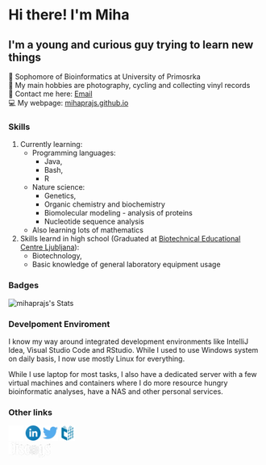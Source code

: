 Hi there! I'm Miha
=================================================================

I'm a young and curious guy trying to learn new things
-----------------------------------------------------------------

🏫 Sophomore of Bioinformatics at University of Primosrka <br>
🏓 My main hobbies are photography, cycling and collecting vinyl records <br>
📧 Contact me here: [Email](mailto:rvkrexzat@mozmail.com) <br>
💻 My webpage: <a href="https://mihaprajs.github.io">mihaprajs.github.io</a>

### Skills
1. Currently learning:
    * Programming languages:
      - Java,
      - Bash,
      - R
    * Nature science:
      - Genetics,
      - Organic chemistry and biochemistry
      - Biomolecular modeling - analysis of proteins
      - Nucleotide sequence analysis
    * Also learning lots of mathematics
2. Skills learnd in high school (Graduated at [Biotechnical Educational Centre Ljubljana](https://www.bic-lj.si/biotechnical-educational-centre-ljubljana)):
    * Biotechnology,
    * Basic knowledge of general laboratory equipment usage

### Badges
![mihaprajs's Stats](https://github-readme-stats.vercel.app/api?username=mihaprajs&theme=dracula&show_icons=true&hide_border=true&count_private=true)

### Develpoment Enviroment
I know my way around integrated development environments like IntelliJ Idea, Visual Studio Code and RStudio.
While I used to use Windows system on daily basis, I now use mostly Linux for everything.

While I use laptop for most tasks, I also have a dedicated server with a few virtual machines and containers where I do
more resource hungry bioinformatic analyses, have a NAS and other personal services.

### Other links
<p>
  <a href="https://github.com/mihaprajs?tab=repositories"><img src="./Styles/GithubLogo.png" height="30" alt="Github portfolio"></a>
  <a href="https://www.linkedin.com/in/mihaprajs"><img src="./Styles/LinkedinLogo.png" height="30" alt="LinkdIn"></a>
  <a href="https://www.twitter.com/mihaprajs"><img src="./Styles/TwitterLogo.png" height="30" alt="X.com"></a>
  <a href="https://plus.cobiss.net/cobiss/si/en/bib/search/expert?c=ar%3D321992035&db=cobib&mat=allmaterials"><img src="./Styles/CobissPlusLogo.png" height="30" alt="Cobiss+"></a><br>
  <a href="https://www.discogs.com/user/mikael2603/collection"><img src="./Styles/DiscogsLogo.png" height="30" alt="Discogs"></a>
</p>

<!--
**mihaprajs/mihaprajs** is a ✨ _special_ ✨ repository because its `README.md` (this file) appears on your GitHub profile.

Here are some ideas to get you started:

- 🔭 I’m currently working on ...
- 🌱 I’m currently learning ...
- 👯 I’m looking to collaborate on ...
- 🤔 I’m looking for help with ...
- 💬 Ask me about ...
- 📫 How to reach me: ...
- 😄 Pronouns: ...
- ⚡ Fun fact: ...
-->